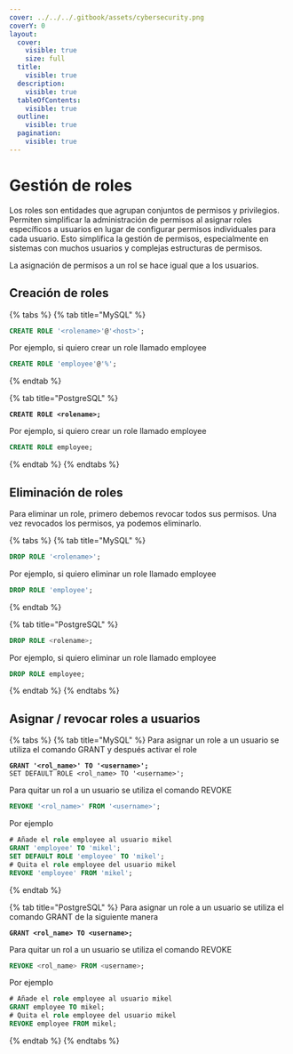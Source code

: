 ```yaml
---
cover: ../../../.gitbook/assets/cybersecurity.png
coverY: 0
layout:
  cover:
    visible: true
    size: full
  title:
    visible: true
  description:
    visible: true
  tableOfContents:
    visible: true
  outline:
    visible: true
  pagination:
    visible: true
---
```


# Gestión de roles

Los roles son entidades que agrupan conjuntos de permisos y privilegios. Permiten simplificar la administración de permisos al asignar roles específicos a usuarios en lugar de configurar permisos individuales para cada usuario. Esto simplifica la gestión de permisos, especialmente en sistemas con muchos usuarios y complejas estructuras de permisos.

La asignación de permisos a un rol se hace igual que a los usuarios.

## Creación de roles

{% tabs %}
{% tab title="MySQL" %}
```sql
CREATE ROLE '<rolename>'@'<host>';
```

Por ejemplo, si quiero crear un role llamado employee

```sql
CREATE ROLE 'employee'@'%';
```
{% endtab %}

{% tab title="PostgreSQL" %}
<pre class="language-sql"><code class="lang-sql"><strong>CREATE ROLE &#x3C;rolename>;
</strong></code></pre>

Por ejemplo, si quiero crear un role llamado employee

```sql
CREATE ROLE employee;
```
{% endtab %}
{% endtabs %}

## Eliminación de roles

Para eliminar un role, primero debemos revocar todos sus permisos. Una vez revocados los permisos, ya podemos eliminarlo.

{% tabs %}
{% tab title="MySQL" %}
```sql
DROP ROLE '<rolename>';
```

Por ejemplo, si quiero eliminar un role llamado employee

```sql
DROP ROLE 'employee';
```
{% endtab %}

{% tab title="PostgreSQL" %}
```sql
DROP ROLE <rolename>;
```

Por ejemplo, si quiero eliminar un role llamado employee

```sql
DROP ROLE employee;
```
{% endtab %}
{% endtabs %}

## Asignar / revocar roles a usuarios

{% tabs %}
{% tab title="MySQL" %}
Para asignar un role a un usuario se utiliza el comando GRANT y después activar el role

<pre class="language-sql"><code class="lang-sql"><strong>GRANT '&#x3C;rol_name>' TO '&#x3C;username>';
</strong>SET DEFAULT ROLE &#x3C;rol_name> TO '&#x3C;username>';
</code></pre>

Para quitar un rol a un usuario se utiliza el comando REVOKE

```sql
REVOKE '<rol_name>' FROM '<username>';
```

Por ejemplo

```sql
# Añade el role employee al usuario mikel
GRANT 'employee' TO 'mikel';
SET DEFAULT ROLE 'employee' TO 'mikel';
# Quita el role employee del usuario mikel
REVOKE 'employee' FROM 'mikel';
```
{% endtab %}

{% tab title="PostgreSQL" %}
Para asignar un role a un usuario se utiliza el comando GRANT de la siguiente manera

<pre class="language-sql"><code class="lang-sql"><strong>GRANT &#x3C;rol_name> TO &#x3C;username>;
</strong></code></pre>

Para quitar un rol a un usuario se utiliza el comando REVOKE

```sql
REVOKE <rol_name> FROM <username>;
```

Por ejemplo

```sql
# Añade el role employee al usuario mikel
GRANT employee TO mikel;
# Quita el role employee del usuario mikel
REVOKE employee FROM mikel;
```
{% endtab %}
{% endtabs %}
